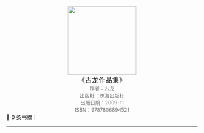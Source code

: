 <center><img src="https://ck-cdn.annatarhe.cn/clippingkk/book/s2823395.jpg" width="180"> </center>
<center><font size=4>《古龙作品集》</font></center>
<center><font color='#6e6e6e' size=2>作者：古龙 </font></center>
<center><font color='#6e6e6e' size=2>出版社：珠海出版社</font></center>
<center><font color='#6e6e6e' size=2>出版日期：2009-11</font></center>
<center><font color='#6e6e6e' size=2>ISBN：9787806894521</font></center>
📖 0 条书摘：

---

